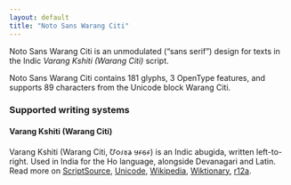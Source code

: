 ```yaml
---
layout: default
title: "Noto Sans Warang Citi"
---
```

Noto Sans Warang Citi is an unmodulated (“sans serif”) design for texts in the Indic _Varang Kshiti (Warang Citi)_ script. 

Noto Sans Warang Citi contains 181 glyphs, 3 OpenType features, and supports 89 characters from the Unicode block Warang Citi.


### Supported writing systems


#### Varang Kshiti (Warang Citi)

Varang Kshiti (Warang Citi, <span class='autonym'>𑢹𑣗𑣁𑣜𑣊 𑣏𑣂𑣕𑣂‎</span>) is an Indic abugida, written left-to-right. Used in India for the Ho language, alongside Devanagari and Latin. Read more on [ScriptSource](https://scriptsource.org/scr/Wara), [Unicode](https://www.unicode.org/versions/Unicode13.0.0/ch13.pdf#G27702), [Wikipedia](https://en.wikipedia.org/wiki/ISO_15924:Wara), [Wiktionary](https://en.wiktionary.org/wiki/Category:Varang_Kshiti_script), [r12a](https://r12a.github.io/scripts/links?iso=Wara).

